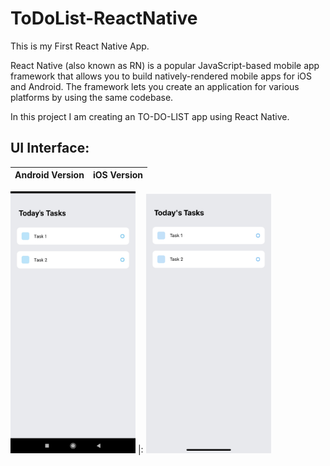 # ToDoList-ReactNative

This is my First React Native App.

React Native (also known as RN) is a popular JavaScript-based mobile app framework that allows you to build natively-rendered mobile apps for iOS and Android. The framework lets you create an application for various platforms by using the same codebase.

In this project I am creating an TO-DO-LIST app using React Native.

## UI Interface:
Android Version            |  iOS Version
:-------------------------:|:-------------------------:
<img src="https://github.com/MOHIT02082000/ToDoList-ReactNative/blob/master/Android%20Version.jpg" alt="drawing" width="200"/>
 |: <img src="https://github.com/MOHIT02082000/ToDoList-ReactNative/blob/master/iOS%20Version.jpg" alt="drawing" width="200"/>
<!-- ### Android Version:
![alt text](https://github.com/MOHIT02082000/ToDoList-ReactNative/blob/master/Android%20Version.jpg?raw=true)
![alt text](https://github.com/MOHIT02082000/ToDoList-ReactNative/blob/master/iOS%20Version.jpg?raw=true) -->
